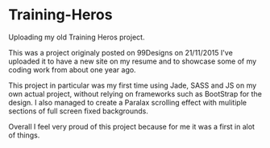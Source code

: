 # Training-Heros
Uploading my old Training Heros project.

This was a project originaly posted on 99Designs on 21/11/2015
I've uploaded it to have a new site on my resume and to showcase
some of my coding work from about one year ago. 

This project in particular was my first time using Jade, SASS and
JS on my own actual project, without relying on frameworks such as
BootStrap for the design. I also managed to create a Paralax scrolling
effect with mulitiple sections of full screen fixed backgrounds. 

Overall I feel very proud of this project because for me it was a 
first in alot of things. 
